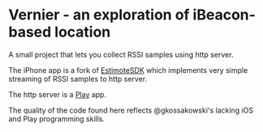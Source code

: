 Vernier - an exploration of iBeacon-based location
=======

A small project that lets you collect RSSI samples using http server.

The iPhone app is a fork of [EstimoteSDK](https://github.com/Estimote/iOS-SDK)
which implements very simple streaming of RSSI samples to http server.

The http server is a [Play](www.playframework.com) app.

The quality of the code found here reflects @gkossakowski's lacking iOS and Play
programming skills.
